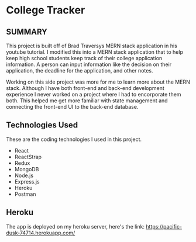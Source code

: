 # College Tracker 

## SUMMARY
This project is built off of Brad Traversys MERN stack application in his youtube tutorial. I modified this into a MERN stack application that to help keep high school students keep track of their college application information. A person can input information like the decision on their application, the deadline for the application, and other notes.

Working on this side project was more for me to learn more about the MERN stack. Although I have both front-end and back-end development experience I never worked on a project where I had to encorporate them both. This helped me get more familiar with state management and connecting the front-end UI to the back-end database.

## Technologies Used
These are the coding technologies I used in this project.

* React
* ReactStrap
* Redux
* MongoDB
* Node.js
* Express.js
* Heroku
* Postman

## Heroku 
The app is deployed on my heroku server, here's the link: https://pacific-dusk-74714.herokuapp.com/

